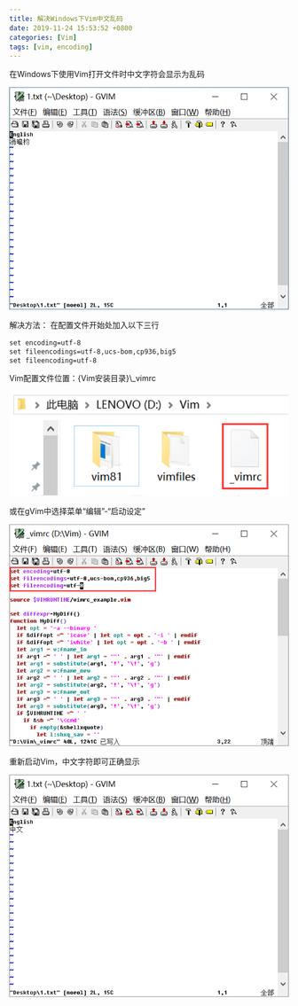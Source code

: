 ```yaml
---
title: 解决Windows下Vim中文乱码
date: 2019-11-24 15:53:52 +0800
categories: [Vim]
tags: [vim, encoding]
---
```

在Windows下使用Vim打开文件时中文字符会显示为乱码

![中文乱码](/assets/images/resolve-incorrect-encoding-vim-windows/中文乱码.png)

解决方法： 在配置文件开始处加入以下三行

```
set encoding=utf-8
set fileencodings=utf-8,ucs-bom,cp936,big5
set fileencoding=utf-8
```

Vim配置文件位置：{Vim安装目录}\\_vimrc

![配置文件位置](/assets/images/resolve-incorrect-encoding-vim-windows/配置文件位置.png)

或在gVim中选择菜单“编辑”-“启动设定”

![配置文件](/assets/images/resolve-incorrect-encoding-vim-windows/配置文件.png)

重新启动Vim，中文字符即可正确显示

![正确显示中文](/assets/images/resolve-incorrect-encoding-vim-windows/正确显示中文.png)
